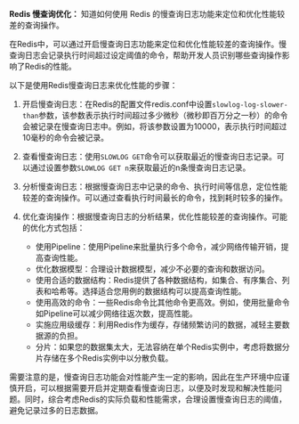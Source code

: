 **Redis 慢查询优化：** 知道如何使用 Redis 的慢查询日志功能来定位和优化性能较差的查询操作。

在Redis中，可以通过开启慢查询日志功能来定位和优化性能较差的查询操作。慢查询日志会记录执行时间超过设定阈值的命令，帮助开发人员识别哪些查询操作影响了Redis的性能。

以下是使用Redis慢查询日志来优化性能的步骤：

1. 开启慢查询日志：在Redis的配置文件redis.conf中设置`slowlog-log-slower-than`参数，该参数表示执行时间超过多少微秒（微秒即百万分之一秒）的命令会被记录在慢查询日志中。例如，将该参数设置为10000，表示执行时间超过10毫秒的命令会被记录。

2. 查看慢查询日志：使用`SLOWLOG GET`命令可以获取最近的慢查询日志记录。可以通过设置参数`SLOWLOG GET n`来获取最近的n条慢查询日志记录。

3. 分析慢查询日志：根据慢查询日志中记录的命令、执行时间等信息，定位性能较差的查询操作。可以通过查看执行时间最长的命令，找到耗时较多的操作。

4. 优化查询操作：根据慢查询日志的分析结果，优化性能较差的查询操作。可能的优化方式包括：

   - 使用Pipeline：使用Pipeline来批量执行多个命令，减少网络传输开销，提高查询性能。
   - 优化数据模型：合理设计数据模型，减少不必要的查询和数据访问。
   - 使用合适的数据结构：Redis提供了各种数据结构，如集合、有序集合、列表和哈希等。选择适合您用例的数据结构可以提高查询性能。
   - 使用高效的命令：一些Redis命令比其他命令更高效。例如，使用批量命令如Pipeline可以减少网络往返次数，提高性能。
   - 实施应用级缓存：利用Redis作为缓存，存储频繁访问的数据，减轻主要数据源的负担。
   - 分片：如果您的数据集太大，无法容纳在单个Redis实例中，考虑将数据分片存储在多个Redis实例中以分散负载。

需要注意的是，慢查询日志功能会对性能产生一定的影响，因此在生产环境中应谨慎开启，可以根据需要开启并定期查看慢查询日志，以便及时发现和解决性能问题。同时，综合考虑Redis的实际负载和性能需求，合理设置慢查询日志的阈值，避免记录过多的日志数据。